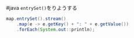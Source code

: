 #java 
`entrySet()`をりようする
```java
map.entrySet().stream()
	.map(e -> e.getKey() + ": " + e.getValue())
	.forEach(System.out::println);
```